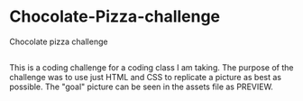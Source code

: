 # Chocolate-Pizza-challenge
Chocolate pizza challenge

##
This is a coding challenge for a coding class I am taking. The purpose of the challenge was to use just HTML and CSS to replicate a picture as best as possible. The "goal" picture can be seen in the assets file as PREVIEW.
